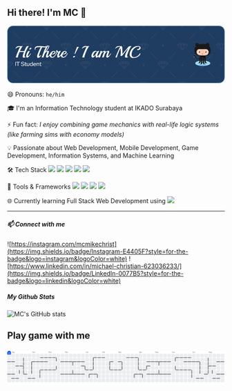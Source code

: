 ## Hi there! I'm MC 👋

![Michael Christian](img/github-header-image.png)

😄 Pronouns:  `he/him`

🎓 I'm an Information Technology student at IKADO Surabaya  

⚡ Fun fact:  *I enjoy combining game mechanics with real-life logic systems (like farming sims with economy models)*

💡 Passionate about Web Development, Mobile Development, Game Development, Information Systems, and Machine Learning  

🛠️ Tech Stack
<img src="https://img.shields.io/badge/C%23-239120?style=for-the-badge&logo=csharp&logoColor=white" /> <img src="https://img.shields.io/badge/HTML5-E34F26?style=for-the-badge&logo=html5&logoColor=white" /> <img src="https://img.shields.io/badge/JavaScript-323330?style=for-the-badge&logo=javascript&logoColor=F7DF1E" /> <img src="https://img.shields.io/badge/PHP-777BB4?style=for-the-badge&logo=php&logoColor=white" /> <img src="https://img.shields.io/badge/Python-FFD43B?style=for-the-badge&logo=python&logoColor=blue" />

🧰 Tools & Frameworks
<img src="https://img.shields.io/badge/.NET-512BD4?style=for-the-badge&logo=dotnet&logoColor=white"> <img src= "https://img.shields.io/badge/Unity-100000?style=for-the-badge&logo=unity&logoColor=white"> <img src= "https://img.shields.io/badge/VSCode-0078D4?style=for-the-badge&logo=visual%20studio%20code&logoColor=white"> <img src= "https://img.shields.io/badge/Visual_Studio-5C2D91?style=for-the-badge&logo=visual%20studio&logoColor=white">

🌐 Currently learning Full Stack Web Development using
<img src= "https://img.shields.io/badge/Laravel-FF2D20?style=for-the-badge&logo=laravel&logoColor=white">

---

<!--
**michaelchristianpribadilukito/michaelchristianpribadilukito** is a ✨ _special_ ✨ repository because its `README.md` (this file) appears on your GitHub profile.

Here are some ideas to get you sstarted:

- 🔭 I’m currently working on ...
- 🌱 I’m currently learning ...
- 👯 I’m looking to collaborate on ...
- 🤔 I’m looking for help with ...
- 💬 Ask me about ...
- 📫 How to reach me: ...
- 😄 Pronouns: ...
- ⚡ Fun fact: ...
-->

##### 📫 Connect with me
  ![https://instagram.com/mcmikechrist](https://img.shields.io/badge/Instagram-E4405F?style=for-the-badge&logo=instagram&logoColor=white) ![https://www.linkedin.com/in/michael-christian-623036233/](https://img.shields.io/badge/LinkedIn-0077B5?style=for-the-badge&logo=linkedin&logoColor=white)

##### My Github Stats
![MC's GitHub stats](https://github-readme-stats.vercel.app/api?username=michaelchristianpribadilukito&show_icons=true&theme=radical)

<h2 align="left">Play game with me</h2>

###

<picture>
  <source media="(prefers-color-scheme: dark)" srcset="https://raw.githubusercontent.com/michaelchristianpribadilukito/michaelchristianpribadilukito/output/pacman-contribution-graph-dark.svg">
  <source media="(prefers-color-scheme: light)" srcset="https://raw.githubusercontent.com/michaelchristianpribadilukito/michaelchristianpribadilukito/output/pacman-contribution-graph.svg">
  <img alt="pacman contribution graph" src="https://raw.githubusercontent.com/michaelchristianpribadilukito/michaelchristianpribadilukito/output/pacman-contribution-graph.svg">
</picture>

###